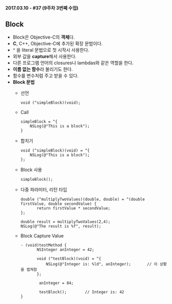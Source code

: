#### 2017.03.10 - #37 (9주차 3번째 수업)

## Block  
- Block은 Objective-C의 **객체**다.
- **C**, C++, Objective-C에 추가된 확장 문법이다.
- ^ 을 literal 문법으로 첫 시작시 사용한다.
- 외부 값을 **capture**해서 사용한다.
- 다른 프로그램 언어의 closures나 lambdas와 같은 역할을 한다.
- **이름 없는 함수**라 불리기도 한다.  
- 함수를 변수처럼 주고 받을 수 있다.
- **Block 문법**
	- 선언  

	  ```objc
	  void (^simpleBlock)(void);
	  ```
	  
	- Call
	  
	  ```objc
	  simpleBlock = ^{
		  NSLog(@"This is a block");
	  }
	  ```
	  
	- 합치기
	
	  ```objc
	  void (^simpleBlock)(void) = ^{
		  NSLog(@"This is a block");
	  };
	  ```
	  
   - Block 사용  
   
     ```objc
     simpleBlock();
     ```

   - 다중 파라미터, 리턴 타입  
   
     ```objc
     double (^multiplyTwoValues)(double, double) = ^(double firstValue, double secondValue) {
        	return firstValue * secondValue;
     };
    
     double result = multiplyTwoValues(2,4);
     NSLog(@"The result is %f", result);
     ```  
     
   - Block Capture Value
  
     ```objc
     - (void)testMethod {
            NSInteger anInteger = 42;
     
            void (^testBlock)(void) = ^{
                NSLog(@"Integer is: %ld", anInteger);       // 이 상황을 캡쳐함
            };
     
	         anInteger = 84;
      
	         testBlock();        // Integer is: 42
     }
     ```  
     
   
     
